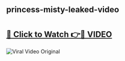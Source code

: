 ## princess-misty-leaked-video 

# <h2><a href="http://freeplayer.one?title=princess-misty-leaked-video&ref=21J">🔗 Click to Watch 👉🔴 VIDEO</a></h2>

<a href="http://freeplayer.one?title=princess-misty-leaked-video&ref=21J" rel="nofollow" data-target="animated-image.originalLink"><img src="https://i.ibb.co.com/xMMVF88/686577567.gif" alt="Viral Video Original" style="max-width: 100%; display: inline-block;" data-target="animated-image.originalImage"></a>

